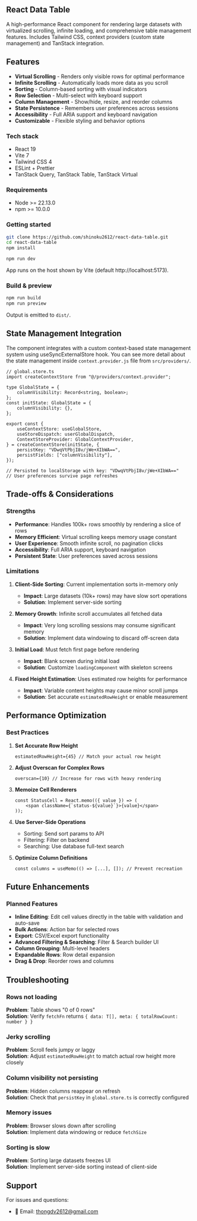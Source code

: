 ## React Data Table

A high-performance React component for rendering large datasets with virtualized scrolling, infinite loading, and comprehensive table management features.
Includes Tailwind CSS, context providers (custom state management) and TanStack integration.

## Features

-   **Virtual Scrolling** - Renders only visible rows for optimal performance
-   **Infinite Scrolling** - Automatically loads more data as you scroll
-   **Sorting** - Column-based sorting with visual indicators
-   **Row Selection** - Multi-select with keyboard support
-   **Column Management** - Show/hide, resize, and reorder columns
-   **State Persistence** - Remembers user preferences across sessions
-   **Accessibility** - Full ARIA support and keyboard navigation
-   **Customizable** - Flexible styling and behavior options

### Tech stack

-   React 19
-   Vite 7
-   Tailwind CSS 4
-   ESLint + Prettier
-   TanStack Query, TanStack Table, TanStack Virtual

### Requirements

-   Node >= 22.13.0
-   npm >= 10.0.0

### Getting started

```bash
git clone https://github.com/shinoku2612/react-data-table.git
cd react-data-table
npm install

npm run dev
```

App runs on the host shown by Vite (default http://localhost:5173).

### Build & preview

```bash
npm run build
npm run preview
```

Output is emitted to `dist/`.

## State Management Integration

The component integrates with a custom context-based state management system using useSyncExternalStore hook.
You can see more detail about the state management inside `context.provider.js` file from `src/providers/`.

```tsx
// global.store.ts
import createContextStore from "@/providers/context.provider";

type GlobalState = {
    columnVisibility: Record<string, boolean>;
};
const initState: GlobalState = {
    columnVisibility: {},
};

export const {
    useContextStore: useGlobalStore,
    useStoreDispatch: userGlobalDispatch,
    ContextStoreProvider: GlobalContextProvider,
} = createContextStore(initState, {
    persistKey: "VDwqVtPbjI8v/jWe+XIbWA==",
    persistFields: ["columnVisibility"],
});

// Persisted to localStorage with key: "VDwqVtPbjI8v/jWe+XIbWA=="
// User preferences survive page refreshes
```

## Trade-offs & Considerations

### Strengths

-   **Performance**: Handles 100k+ rows smoothly by rendering a slice of rows
-   **Memory Efficient**: Virtual scrolling keeps memory usage constant
-   **User Experience**: Smooth infinite scroll, no pagination clicks
-   **Accessibility**: Full ARIA support, keyboard navigation
-   **Persistent State**: User preferences saved across sessions

### Limitations

1. **Client-Side Sorting**: Current implementation sorts in-memory only

    - **Impact**: Large datasets (10k+ rows) may have slow sort operations
    - **Solution**: Implement server-side sorting

2. **Memory Growth**: Infinite scroll accumulates all fetched data

    - **Impact**: Very long scrolling sessions may consume significant memory
    - **Solution**: Implement data windowing to discard off-screen data

3. **Initial Load**: Must fetch first page before rendering

    - **Impact**: Blank screen during initial load
    - **Solution**: Customize `loadingComponent` with skeleton screens

4. **Fixed Height Estimation**: Uses estimated row heights for performance

    - **Impact**: Variable content heights may cause minor scroll jumps
    - **Solution**: Set accurate `estimatedRowHeight` or enable measurement

## Performance Optimization

### Best Practices

1. **Set Accurate Row Height**

    ```tsx
    estimatedRowHeight={45} // Match your actual row height
    ```

2. **Adjust Overscan for Complex Rows**

    ```tsx
    overscan={10} // Increase for rows with heavy rendering
    ```

3. **Memoize Cell Renderers**

    ```tsx
    const StatusCell = React.memo(({ value }) => (
        <span className={`status-${value}`}>{value}</span>
    ));
    ```

4. **Use Server-Side Operations**

    - Sorting: Send sort params to API
    - Filtering: Filter on backend
    - Searching: Use database full-text search

5. **Optimize Column Definitions**
    ```tsx
    const columns = useMemo(() => [...], []); // Prevent recreation
    ```

## Future Enhancements

### Planned Features

-   **Inline Editing**: Edit cell values directly in the table with validation and auto-save
-   **Bulk Actions**: Action bar for selected rows
-   **Export**: CSV/Excel export functionality
-   **Advanced Filtering & Searching**: Filter & Search builder UI
-   **Column Grouping**: Multi-level headers
-   **Expandable Rows**: Row detail expansion
-   **Drag & Drop**: Reorder rows and columns

## Troubleshooting

### Rows not loading

**Problem**: Table shows "0 of 0 rows"  
**Solution**: Verify `fetchFn` returns `{ data: T[], meta: { totalRowCount: number } }`

### Jerky scrolling

**Problem**: Scroll feels jumpy or laggy  
**Solution**: Adjust `estimatedRowHeight` to match actual row height more closely

### Column visibility not persisting

**Problem**: Hidden columns reappear on refresh  
**Solution**: Check that `persistKey` in `global.store.ts` is correctly configured

### Memory issues

**Problem**: Browser slows down after scrolling  
**Solution**: Implement data windowing or reduce `fetchSize`

### Sorting is slow

**Problem**: Sorting large datasets freezes UI  
**Solution**: Implement server-side sorting instead of client-side

## Support

For issues and questions:

-   📧 Email: thongdv2612@gmail.com
